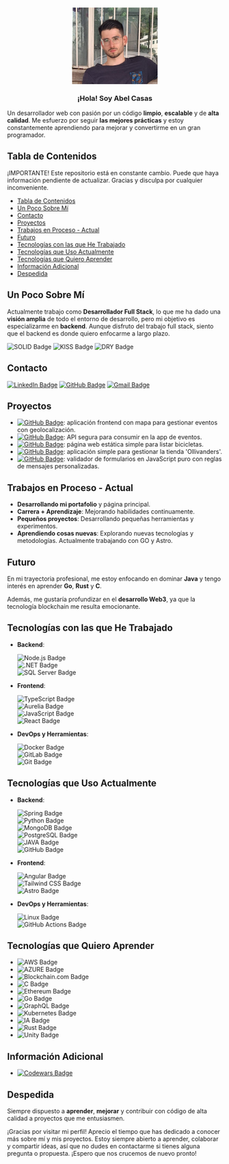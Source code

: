 <p align="center" width="300">
   <img align="center" width="200" src="./img/me.png" />
   <h3 align="center">¡Hola! Soy Abel Casas</h3>
</p>

Un desarrollador web con pasión por un código **limpio**, **escalable** y de **alta calidad**. Me esfuerzo por seguir **las mejores prácticas** y estoy constantemente aprendiendo para mejorar y convertirme en un gran programador.

## Tabla de Contenidos

¡IMPORTANTE! Este repositorio está en constante cambio. Puede que haya información pendiente de actualizar. Gracias y disculpa por cualquier inconveniente.

- [Tabla de Contenidos](#tabla-de-contenidos)
- [Un Poco Sobre Mí](#un-poco-sobre-mí)
- [Contacto](#contacto)
- [Proyectos](#proyectos)
- [Trabajos en Proceso - Actual](#trabajos-en-proceso---actual)
- [Futuro](#futuro)
- [Tecnologías con las que He Trabajado](#tecnologías-con-las-que-he-trabajado)
- [Tecnologías que Uso Actualmente](#tecnologías-que-uso-actualmente)
- [Tecnologías que Quiero Aprender](#tecnologías-que-quiero-aprender)
- [Información Adicional](#información-adicional)
- [Despedida](#despedida)

## Un Poco Sobre Mí

Actualmente trabajo como **Desarrollador Full Stack**, lo que me ha dado una **visión amplia** de todo el entorno de desarrollo, pero mi objetivo es especializarme en **backend**. Aunque disfruto del trabajo full stack, siento que el backend es donde quiero enfocarme a largo plazo.

![SOLID Badge](https://img.shields.io/badge/SOLID-green)
![KISS Badge](https://img.shields.io/badge/KISS-green)
![DRY Badge](https://img.shields.io/badge/DRY-green)

## Contacto

<!-- [![Portfolio Badge](https://img.shields.io/badge/Portfolio-white?style=flat)](mailto:abelcasasccb@example.com) -->
[![LinkedIn Badge](https://img.shields.io/badge/LinkedIn-0A66C2?logo=linkedin&logoColor=fff&style=flat)](www.linkedin.com/in/acasasg)
[![GitHub Badge](https://img.shields.io/badge/GitHub-181717?lowgo=github&logoColor=fff&style=flat)](https://github.com/ClearCB)
[![Gmail Badge](https://img.shields.io/badge/Gmail-EA4335?logo=gmail&logoColor=fff&style=flat)](mailto:abelcasasccb@gmail.com)

## Proyectos

- [![GitHub Badge](https://img.shields.io/badge/Angular-ImInApp-white)](https://github.com/ClearCB/imin-app): aplicación frontend con mapa para gestionar eventos con geolocalización.
- [![GitHub Badge](https://img.shields.io/badge/Java-ImInApi-yellow)](https://github.com/ClearCB/imin-app-api): API segura para consumir en la app de eventos.
- [![GitHub Badge](https://img.shields.io/badge/Python-RentatorBike-green)](https://github.com/ClearCB/rentator-bike): página web estática simple para listar bicicletas.
- [![GitHub Badge](https://img.shields.io/badge/Python-OllivanderFlaskApp-purple)](https://github.com/ClearCB/ollivanders-flask): aplicación simple para gestionar la tienda 'Ollivanders'.
- [![GitHub Badge](https://img.shields.io/badge/JS-FormValidator-orange)](https://github.com/ClearCB/custom-form-validator): validador de formularios en JavaScript puro con reglas de mensajes personalizadas.

## Trabajos en Proceso - Actual

- **Desarrollando mi portafolio** y página principal.
- **Carrera + Aprendizaje**: Mejorando habilidades continuamente.
- **Pequeños proyectos**: Desarrollando pequeñas herramientas y experimentos.
- **Aprendiendo cosas nuevas**: Explorando nuevas tecnologías y metodologías. Actualmente trabajando con GO y Astro.

## Futuro

En mi trayectoria profesional, me estoy enfocando en dominar **Java** y tengo interés en aprender **Go**, **Rust** y **C**.

Además, me gustaría profundizar en el **desarrollo Web3**, ya que la tecnología blockchain me resulta emocionante.

## Tecnologías con las que He Trabajado

- **Backend**:  

  ![Node.js Badge](https://img.shields.io/badge/Node.js-5FA04E?logo=nodedotjs&logoColor=fff&style=flat)  
  ![.NET Badge](https://img.shields.io/badge/.NET-512BD4?logo=dotnet&logoColor=fff&style=flat-square)  
  ![SQL Server Badge](https://img.shields.io/badge/SQLServer-4169E1?style=flat)  

- **Frontend**:  

  ![TypeScript Badge](https://img.shields.io/badge/TypeScript-3178C6?logo=typescript&logoColor=fff&style=flat)  
  ![Aurelia Badge](https://img.shields.io/badge/Aurelia-ED2B88?logo=aurelia&logoColor=fff&style=flat)  
  ![JavaScript Badge](https://img.shields.io/badge/JavaScript-F7DF1E?logo=javascript&logoColor=000&style=flat)  
  ![React Badge](https://img.shields.io/badge/React-61DAFB?logo=react&logoColor=000&style=flat)  

- **DevOps y Herramientas**:  
  
  ![Docker Badge](https://img.shields.io/badge/Docker-2496ED?logo=docker&logoColor=fff&style=flat)  
  ![GitLab Badge](https://img.shields.io/badge/GitLab-FC6D26?logo=gitlab&logoColor=fff&style=flat)  
  ![Git Badge](https://img.shields.io/badge/Git-F05032?logo=git&logoColor=fff&style=flat)  

## Tecnologías que Uso Actualmente

- **Backend**:  
  
  ![Spring Badge](https://img.shields.io/badge/Spring-000?logo=spring_creators&logoColor=fff&style=flat)  
  ![Python Badge](https://img.shields.io/badge/Python-3776AB?logo=python&logoColor=fff&style=flat)  
  ![MongoDB Badge](https://img.shields.io/badge/MongoDB-47A248?logo=mongodb&logoColor=fff&style=flat)  
  ![PostgreSQL Badge](https://img.shields.io/badge/PostgreSQL-4169E1?logo=postgresql&logoColor=fff&style=flat)  
  ![JAVA Badge](https://img.shields.io/badge/JAVA-red)  
  ![GitHub Badge](https://img.shields.io/badge/GitHub-181717?logo=github&logoColor=fff&style=flat)  

- **Frontend**:  
  
  ![Angular Badge](https://img.shields.io/badge/Angular-0F0F11?logo=angular&logoColor=fff&style=flat)  
  ![Tailwind CSS Badge](https://img.shields.io/badge/Tailwind%20CSS-06B6D4?logo=tailwindcss&logoColor=fff&style=flat)  
  ![Astro Badge](https://img.shields.io/badge/Astro-BC52EE?logo=astro&logoColor=fff&style=flat)

- **DevOps y Herramientas**:
  
  ![Linux Badge](https://img.shields.io/badge/Linux-FCC624?logo=linux&logoColor=000&style=flat)  
  ![GitHub Actions Badge](https://img.shields.io/badge/GitHub%20Actions-2088FF?logo=githubactions&logoColor=fff&style=flat)

## Tecnologías que Quiero Aprender

- ![AWS Badge](https://img.shields.io/badge/AWS-orange)  
- ![AZURE Badge](https://img.shields.io/badge/AZURE-blue)  
- ![Blockchain.com Badge](https://img.shields.io/badge/Blockchain.com-121D33?-logo=blockchaindotcom&logoColor=fff&style=flat)  
- ![C Badge](https://img.shields.io/badge/C-A8B9CC?logo=c&logoColor=fff&-style=flat)  
- ![Ethereum Badge](https://img.shields.io/badge/Ethereum-3C3C3D?logo=ethereum&-logoColor=fff&style=flat)  
- ![Go Badge](https://img.shields.io/badge/Go-00ADD8?logo=go&logoColor=fff&-style=flat)  
- ![GraphQL Badge](https://img.shields.io/badge/GraphQL-E10098?logo=graphql&-logoColor=fff&style=flat)  
- ![Kubernetes Badge](https://img.shields.io/badge/Kubernetes-326CE5?-logo=kubernetes&logoColor=fff&style=flat)  
- ![IA Badge](https://img.shields.io/badge/IA-develop-blue)  
- ![Rust Badge](https://img.shields.io/badge/Rust-000?logo=rust&logoColor=fff&-style=flat)  
- ![Unity Badge](https://img.shields.io/badge/Unity-FFF?logo=unity&logoColor=000&style=flat)

## Información Adicional

- [![Codewars Badge](https://img.shields.io/badge/Codewars-B1361E?logo=codewars&logoColor=fff&style=flat)](https://www.codewars.com)

## Despedida  

Siempre dispuesto a **aprender**, **mejorar** y contribuir con código de alta calidad a proyectos que me entusiasmen.

¡Gracias por visitar mi perfil! Aprecio el tiempo que has dedicado a conocer más sobre mí y mis proyectos. Estoy siempre abierto a aprender, colaborar y compartir ideas, así que no dudes en contactarme si tienes alguna pregunta o propuesta. ¡Espero que nos crucemos de nuevo pronto!
